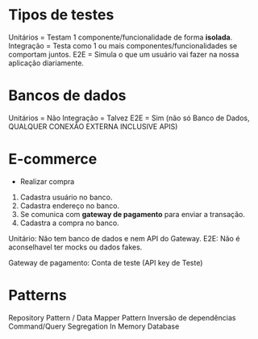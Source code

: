 # Tipos de testes

Unitários = Testam 1 componente/funcionalidade de forma **isolada**.
Integração = Testa como 1 ou mais componentes/funcionalidades se comportam juntos.
E2E = Simula o que um usuário vai fazer na nossa aplicação diariamente.

# Bancos de dados

Unitários = Não
Integração = Talvez
E2E = Sim (não só Banco de Dados, QUALQUER CONEXÃO EXTERNA INCLUSIVE APIS)

# E-commerce

- Realizar compra

1. Cadastra usuário no banco.
2. Cadastra endereço no banco.
3. Se comunica com **gateway de pagamento** para enviar a transação.
4. Cadastra a compra no banco.

Unitário: Não tem banco de dados e nem API do Gateway.
E2E: Não é aconselhavel ter mocks ou dados fakes.

Gateway de pagamento: Conta de teste (API key de Teste)

# Patterns #

Repository Pattern / Data Mapper Pattern
Inversão de dependências
Command/Query Segregation
In Memory Database

